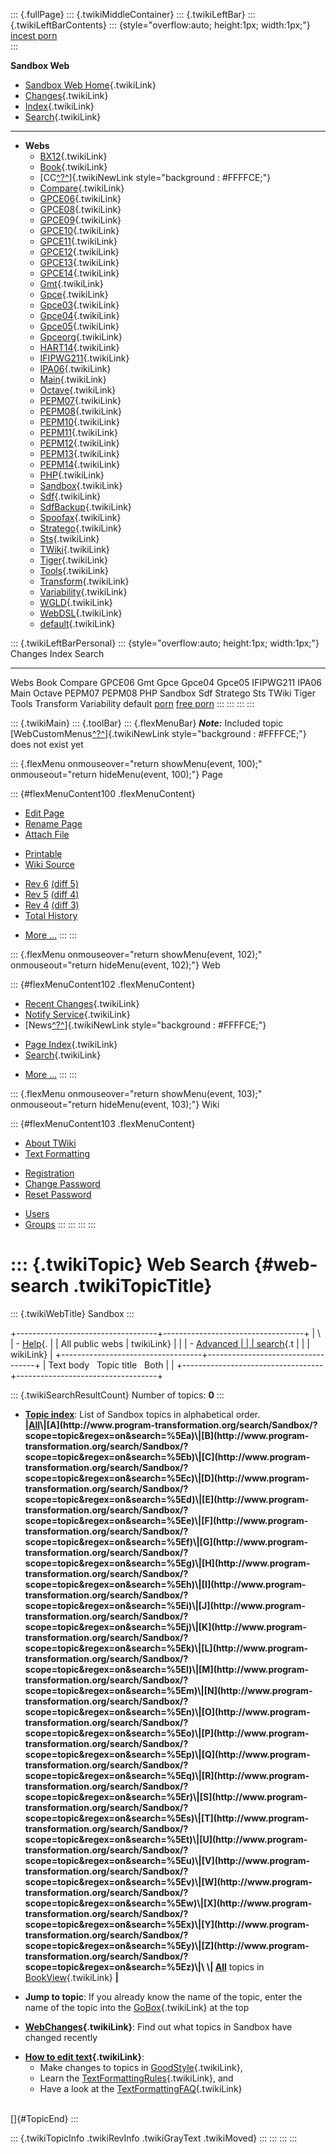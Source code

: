 ::: {.fullPage}
::: {.twikiMiddleContainer}
::: {.twikiLeftBar}
::: {.twikiLeftBarContents}
::: {style="overflow:auto; height:1px; width:1px;"}
[incest porn](http://sexpace.net/)\
:::

**Sandbox Web**

-   [Sandbox Web Home](WebHome){.twikiLink}
-   [Changes](WebChanges){.twikiLink}
-   [Index](WebIndex){.twikiLink}
-   [Search](WebSearch){.twikiLink}

------------------------------------------------------------------------

-   **Webs**
    -   [BX12](../BX12/WebHome){.twikiLink}
    -   [Book](../Book/WebHome){.twikiLink}
    -   [CC[^?^](http://www.program-transformation.org/edit/CC/WebHome?topicparent=Sandbox.WebSearch)]{.twikiNewLink
        style="background : #FFFFCE;"}
    -   [Compare](../Compare/WebHome){.twikiLink}
    -   [GPCE06](../GPCE06/WebHome){.twikiLink}
    -   [GPCE08](../GPCE08/WebHome){.twikiLink}
    -   [GPCE09](../GPCE09/WebHome){.twikiLink}
    -   [GPCE10](../GPCE10/WebHome){.twikiLink}
    -   [GPCE11](../GPCE11/WebHome){.twikiLink}
    -   [GPCE12](../GPCE12/WebHome){.twikiLink}
    -   [GPCE13](../GPCE13/WebHome){.twikiLink}
    -   [GPCE14](../GPCE14/WebHome){.twikiLink}
    -   [Gmt](../Gmt/WebHome){.twikiLink}
    -   [Gpce](../Gpce/WebHome){.twikiLink}
    -   [Gpce03](http://www.program-transformation.org/Gpce03/WebHome){.twikiLink}
    -   [Gpce04](../Gpce04/WebHome){.twikiLink}
    -   [Gpce05](../Gpce05/WebHome){.twikiLink}
    -   [Gpceorg](../Gpceorg/WebHome){.twikiLink}
    -   [HART14](../HART14/WebHome){.twikiLink}
    -   [IFIPWG211](http://www.program-transformation.org/IFIPWG211/WebHome){.twikiLink}
    -   [IPA06](../IPA06/WebHome){.twikiLink}
    -   [Main](../Main/WebHome){.twikiLink}
    -   [Octave](../Octave/WebHome){.twikiLink}
    -   [PEPM07](../PEPM07/WebHome){.twikiLink}
    -   [PEPM08](../PEPM08/WebHome){.twikiLink}
    -   [PEPM10](../PEPM10/WebHome){.twikiLink}
    -   [PEPM11](../PEPM11/WebHome){.twikiLink}
    -   [PEPM12](../PEPM12/WebHome){.twikiLink}
    -   [PEPM13](../PEPM13/WebHome){.twikiLink}
    -   [PEPM14](../PEPM14/WebHome){.twikiLink}
    -   [PHP](../PHP/WebHome){.twikiLink}
    -   [Sandbox](WebHome){.twikiLink}
    -   [Sdf](../Sdf/WebHome){.twikiLink}
    -   [SdfBackup](../SdfBackup/WebHome){.twikiLink}
    -   [Spoofax](../Spoofax/WebHome){.twikiLink}
    -   [Stratego](../Stratego/WebHome){.twikiLink}
    -   [Sts](../Sts/WebHome){.twikiLink}
    -   [TWiki](../TWiki/WebHome){.twikiLink}
    -   [Tiger](../Tiger/WebHome){.twikiLink}
    -   [Tools](../Tools/WebHome){.twikiLink}
    -   [Transform](../Transform/WebHome){.twikiLink}
    -   [Variability](../Variability/WebHome){.twikiLink}
    -   [WGLD](../WGLD/WebHome){.twikiLink}
    -   [WebDSL](../WebDSL/WebHome){.twikiLink}
    -   [default](DefaultWebHome){.twikiLink}

::: {.twikiLeftBarPersonal}
::: {style="overflow:auto; height:1px; width:1px;"}
Changes Index Search

------------------------------------------------------------------------

Webs Book Compare GPCE06 Gmt Gpce Gpce04 Gpce05 IFIPWG211 IPA06 Main
Octave PEPM07 PEPM08 PHP Sandbox Sdf Stratego Sts TWiki Tiger Tools
Transform Variability default
[porn](http://www.estrategiavirtual.com/adult/) [free
porn](http://www.estrategiavirtual.com/free/)
:::
:::
:::
:::

::: {.twikiMain}
::: {.toolBar}
::: {.flexMenuBar}
***Note:*** Included topic
[WebCustomMenus[^?^](http://www.program-transformation.org/edit/Sandbox/WebCustomMenus?topicparent=Sandbox.WebSearch)]{.twikiNewLink
style="background : #FFFFCE;"} does not exist yet

::: {.flexMenu onmouseover="return showMenu(event, 100);" onmouseout="return hideMenu(event, 100);"}
Page

::: {#flexMenuContent100 .flexMenuContent}
-   [Edit
    Page](http://www.program-transformation.org/edit/Sandbox/WebSearch?t=1536826219)
-   [Rename
    Page](http://www.program-transformation.org/rename/Sandbox/WebSearch)
-   [Attach
    File](http://www.program-transformation.org/attach/Sandbox/WebSearch)

<!-- -->

-   [Printable](http://www.program-transformation.org/view/Sandbox/WebSearch?skin=print.pattern)
-   [Wiki
    Source](http://www.program-transformation.org/view/Sandbox/WebSearch?skin=text&raw=on&contenttype=text/plain)

<!-- -->

-   [Rev
    6](http://www.program-transformation.org/view/Sandbox/WebSearch?rev=1.6)
    [(diff 5)](http://www.program-transformation.org/rdiff/Sandbox/WebSearch?rev1=1.6&rev2=1.5)
-   [Rev
    5](http://www.program-transformation.org/view/Sandbox/WebSearch?rev=1.5)
    [(diff 4)](http://www.program-transformation.org/rdiff/Sandbox/WebSearch?rev1=1.5&rev2=1.4)
-   [Rev
    4](http://www.program-transformation.org/view/Sandbox/WebSearch?rev=1.4)
    [(diff 3)](http://www.program-transformation.org/rdiff/Sandbox/WebSearch?rev1=1.4&rev2=1.3)
-   [Total
    History](http://www.program-transformation.org/rdiff/Sandbox/WebSearch)

<!-- -->

-   [More
    \...](http://www.program-transformation.org/oops/Sandbox/WebSearch?template=oopsmore&param1=1.6&param2=1.6)
:::
:::

::: {.flexMenu onmouseover="return showMenu(event, 102);" onmouseout="return hideMenu(event, 102);"}
Web

::: {#flexMenuContent102 .flexMenuContent}
-   [Recent Changes](WebChanges){.twikiLink}
-   [Notify Service](WebNotify){.twikiLink}
-   [News[^?^](http://www.program-transformation.org/edit/Sandbox/WebNews?topicparent=Sandbox.WebSearch)]{.twikiNewLink
    style="background : #FFFFCE;"}

<!-- -->

-   [Page Index](WebIndex){.twikiLink}
-   [Search](WebSearch){.twikiLink}

<!-- -->

-   [More
    \...](http://www.program-transformation.org/oops/Sandbox/WebSearch?template=oopsmore&param1=1.6&param2=1.6)
:::
:::

::: {.flexMenu onmouseover="return showMenu(event, 103);" onmouseout="return hideMenu(event, 103);"}
Wiki

::: {#flexMenuContent103 .flexMenuContent}
-   [About
    TWiki](http://www.program-transformation.org/view/TWiki/WebHome)
-   [Text
    Formatting](http://www.program-transformation.org/view/TWiki/TextFormattingRules)

<!-- -->

-   [Registration](http://www.program-transformation.org/view/TWiki/TWikiRegistration)
-   [Change
    Password](http://www.program-transformation.org/view/TWiki/ChangePassword)
-   [Reset
    Password](http://www.program-transformation.org/view/TWiki/ResetPassword)

<!-- -->

-   [Users](http://www.program-transformation.org/view/Main/TWikiUsers)
-   [Groups](http://www.program-transformation.org/view/Main/TWikiGroups)
:::
:::
:::
:::

::: {.twikiTopic}
Web Search {#web-search .twikiTopicTitle}
==========

::: {.twikiWebTitle}
Sandbox
:::

+-----------------------------------+-----------------------------------+
| \                                 | -   [Help](../TWiki/SearchHelp){. |
| All public webs                   | twikiLink}                        |
|                                   | -   [Advanced                     |
|                                   |     search](WebSearchAdvanced){.t |
|                                   | wikiLink}                         |
+-----------------------------------+-----------------------------------+
| Text body   Topic title   Both    |                                   |
+-----------------------------------+-----------------------------------+

::: {.twikiSearchResultCount}
Number of topics: **0**
:::

-   **[Topic
    index](http://www.program-transformation.org/search/Sandbox/?scope=topic&regex=on&search=\.*)**:
    List of Sandbox topics in alphabetical order.\
    **\|[All](http://www.program-transformation.org/search/Sandbox/?scope=topic&regex=on&search=\.*)\|[A](http://www.program-transformation.org/search/Sandbox/?scope=topic&regex=on&search=%5Ea)\|[B](http://www.program-transformation.org/search/Sandbox/?scope=topic&regex=on&search=%5Eb)\|[C](http://www.program-transformation.org/search/Sandbox/?scope=topic&regex=on&search=%5Ec)\|[D](http://www.program-transformation.org/search/Sandbox/?scope=topic&regex=on&search=%5Ed)\|[E](http://www.program-transformation.org/search/Sandbox/?scope=topic&regex=on&search=%5Ee)\|[F](http://www.program-transformation.org/search/Sandbox/?scope=topic&regex=on&search=%5Ef)\|[G](http://www.program-transformation.org/search/Sandbox/?scope=topic&regex=on&search=%5Eg)\|[H](http://www.program-transformation.org/search/Sandbox/?scope=topic&regex=on&search=%5Eh)\|[I](http://www.program-transformation.org/search/Sandbox/?scope=topic&regex=on&search=%5Ei)\|[J](http://www.program-transformation.org/search/Sandbox/?scope=topic&regex=on&search=%5Ej)\|[K](http://www.program-transformation.org/search/Sandbox/?scope=topic&regex=on&search=%5Ek)\|[L](http://www.program-transformation.org/search/Sandbox/?scope=topic&regex=on&search=%5El)\|[M](http://www.program-transformation.org/search/Sandbox/?scope=topic&regex=on&search=%5Em)\|[N](http://www.program-transformation.org/search/Sandbox/?scope=topic&regex=on&search=%5En)\|[O](http://www.program-transformation.org/search/Sandbox/?scope=topic&regex=on&search=%5Eo)\|[P](http://www.program-transformation.org/search/Sandbox/?scope=topic&regex=on&search=%5Ep)\|[Q](http://www.program-transformation.org/search/Sandbox/?scope=topic&regex=on&search=%5Eq)\|[R](http://www.program-transformation.org/search/Sandbox/?scope=topic&regex=on&search=%5Er)\|[S](http://www.program-transformation.org/search/Sandbox/?scope=topic&regex=on&search=%5Es)\|[T](http://www.program-transformation.org/search/Sandbox/?scope=topic&regex=on&search=%5Et)\|[U](http://www.program-transformation.org/search/Sandbox/?scope=topic&regex=on&search=%5Eu)\|[V](http://www.program-transformation.org/search/Sandbox/?scope=topic&regex=on&search=%5Ev)\|[W](http://www.program-transformation.org/search/Sandbox/?scope=topic&regex=on&search=%5Ew)\|[X](http://www.program-transformation.org/search/Sandbox/?scope=topic&regex=on&search=%5Ex)\|[Y](http://www.program-transformation.org/search/Sandbox/?scope=topic&regex=on&search=%5Ey)\|[Z](http://www.program-transformation.org/search/Sandbox/?scope=topic&regex=on&search=%5Ez)\|\
    \|
    [All](http://www.program-transformation.org/search/Sandbox/?scope=topic&regex=on&bookview=on&search=\.*)**
    topics in [BookView](../TWiki/BookView){.twikiLink} **\|**

<!-- -->

-   **Jump to topic**: If you already know the name of the topic, enter
    the name of the topic into the [GoBox](../TWiki/GoBox){.twikiLink}
    at the top

<!-- -->

-   **[WebChanges](../TWiki/WebChanges){.twikiLink}**: Find out what
    topics in Sandbox have changed recently

<!-- -->

-   **[How to edit text](../TWiki/GoodStyle){.twikiLink}**:
    -   Make changes to topics in
        [GoodStyle](../TWiki/GoodStyle){.twikiLink},
    -   Learn the
        [TextFormattingRules](../TWiki/TextFormattingRules){.twikiLink},
        and
    -   Have a look at the
        [TextFormattingFAQ](../TWiki/TextFormattingFAQ){.twikiLink}

\
[]{#TopicEnd}
:::

::: {.twikiTopicInfo .twikiRevInfo .twikiGrayText .twikiMoved}
:::
:::
:::
:::
